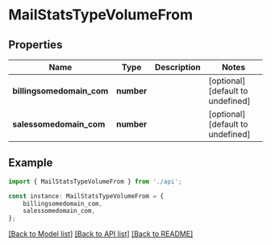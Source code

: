# MailStatsTypeVolumeFrom


## Properties

Name | Type | Description | Notes
------------ | ------------- | ------------- | -------------
**billingsomedomain_com** | **number** |  | [optional] [default to undefined]
**salessomedomain_com** | **number** |  | [optional] [default to undefined]

## Example

```typescript
import { MailStatsTypeVolumeFrom } from './api';

const instance: MailStatsTypeVolumeFrom = {
    billingsomedomain_com,
    salessomedomain_com,
};
```

[[Back to Model list]](../README.md#documentation-for-models) [[Back to API list]](../README.md#documentation-for-api-endpoints) [[Back to README]](../README.md)
